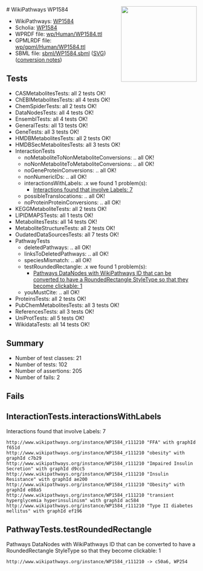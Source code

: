 <img style="float: right; width: 200px" src="../logo.png" />
# WikiPathways WP1584

* WikiPathways: [WP1584](https://identifiers.org/wikipathways:WP1584)
* Scholia: [WP1584](https://scholia.toolforge.org/wikipathways/WP1584)
* WPRDF file: [wp/Human/WP1584.ttl](../wp/Human/WP1584.ttl)
* GPMLRDF file: [wp/gpml/Human/WP1584.ttl](../wp/gpml/Human/WP1584.ttl)
* SBML file: [sbml/WP1584.sbml](../sbml/WP1584.sbml) ([SVG](../sbml/WP1584.svg)) ([conversion notes](../sbml/WP1584.txt))

## Tests
* CASMetabolitesTests: all 2 tests OK!
* ChEBIMetabolitesTests: all 4 tests OK!
* ChemSpiderTests: all 2 tests OK!
* DataNodesTests: all 4 tests OK!
* EnsemblTests: all 4 tests OK!
* GeneralTests: all 13 tests OK!
* GeneTests: all 3 tests OK!
* HMDBMetabolitesTests: all 2 tests OK!
* HMDBSecMetabolitesTests: all 3 tests OK!
* InteractionTests
    * noMetaboliteToNonMetaboliteConversions: .. all OK!
    * noNonMetaboliteToMetaboliteConversions: .. all OK!
    * noGeneProteinConversions: .. all OK!
    * nonNumericIDs: .. all OK!
    * interactionsWithLabels: .x we found 1 problem(s):
        * [Interactions found that involve Labels: 7](#630d267e)
    * possibleTranslocations: .. all OK!
    * noProteinProteinConversions: .. all OK!
* KEGGMetaboliteTests: all 2 tests OK!
* LIPIDMAPSTests: all 1 tests OK!
* MetabolitesTests: all 14 tests OK!
* MetaboliteStructureTests: all 2 tests OK!
* OudatedDataSourcesTests: all 7 tests OK!
* PathwayTests
    * deletedPathways: .. all OK!
    * linksToDeletedPathways: .. all OK!
    * speciesMismatch: .. all OK!
    * testRoundedRectangle: .x we found 1 problem(s):
        * [Pathways DataNodes with WikiPathways ID that can be converted to have a RoundedRectangle StyleType so that they become clickable: 1](#9fbad3cb)
    * youMustCite: .. all OK!
* ProteinsTests: all 2 tests OK!
* PubChemMetabolitesTests: all 3 tests OK!
* ReferencesTests: all 3 tests OK!
* UniProtTests: all 5 tests OK!
* WikidataTests: all 14 tests OK!


## Summary

* Number of test classes: 21
* Number of tests: 102
* Number of assertions: 205
* Number of fails: 2

## Fails

<a name="630d267e" />

## InteractionTests.interactionsWithLabels

Interactions found that involve Labels: 7
```
http://www.wikipathways.org/instance/WP1584_r111210 "FFA" with graphId f651d
http://www.wikipathways.org/instance/WP1584_r111210 "obesity" with graphId c7b29
http://www.wikipathways.org/instance/WP1584_r111210 "Impaired Insulin Secretion" with graphId d9cc5
http://www.wikipathways.org/instance/WP1584_r111210 "Insulin Resistance" with graphId ae200
http://www.wikipathways.org/instance/WP1584_r111210 "Obesity" with graphId e88a5
http://www.wikipathways.org/instance/WP1584_r111210 "transient hyperglycemia hyperinsulinism" with graphId ac584
http://www.wikipathways.org/instance/WP1584_r111210 "Type II diabetes mellitus" with graphId ef196
```

<a name="9fbad3cb" />

## PathwayTests.testRoundedRectangle

Pathways DataNodes with WikiPathways ID that can be converted to have a RoundedRectangle StyleType so that they become clickable: 1
```
http://www.wikipathways.org/instance/WP1584_r111210 -> c50a6, WP254
 ```

